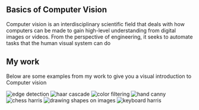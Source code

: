 ## Basics of Computer Vision
Computer vision is an interdisciplinary scientific field that deals with how computers can be made to gain high-level understanding from digital images or videos. From the perspective of engineering, it seeks to automate tasks that the human visual system can do

## My work
Below are some examples from my work to give you a visual introduction to Computer vision

![edge detection](https://user-images.githubusercontent.com/35063929/56239814-93febf80-60af-11e9-9f80-491d70a57d62.png)
![haar cascade](https://user-images.githubusercontent.com/35063929/56239871-b1338e00-60af-11e9-9a1d-32db5e073255.PNG)
![color filtering ](https://user-images.githubusercontent.com/35063929/56239943-d2947a00-60af-11e9-98a4-89fe1b579628.png)
![hand canny](https://user-images.githubusercontent.com/35063929/56239990-ee981b80-60af-11e9-8bc8-e2603208c8ce.PNG)
![chess harris](https://user-images.githubusercontent.com/35063929/56240014-0079be80-60b0-11e9-8dfe-70a1b999515b.PNG)
![drawing shapes on images](https://user-images.githubusercontent.com/35063929/56240052-1be4c980-60b0-11e9-9ff5-fd13b1c9aeed.PNG)
![keyboard harris](https://user-images.githubusercontent.com/35063929/56240081-28692200-60b0-11e9-8289-048b33672ba2.PNG)

